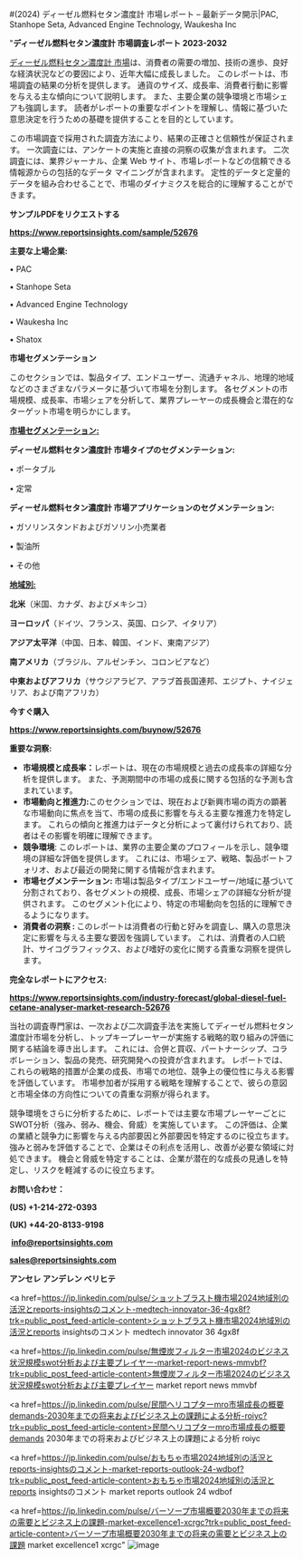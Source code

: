 #(2024) ディーゼル燃料セタン濃度計 市場レポート – 最新データ開示|PAC, Stanhope Seta, Advanced Engine Technology, Waukesha Inc

"<strong>ディーゼル燃料セタン濃度計 市場調査レポート 2023-2032</strong>

<a href=https://www.reportsinsights.com/sample/52676>ディーゼル燃料セタン濃度計 市場</a>は、消費者の需要の増加、技術の進歩、良好な経済状況などの要因により、近年大幅に成長しました。 このレポートは、市場調査の結果の分析を提供します。 通貨のサイズ、成長率、消費者行動に影響を与える主な傾向について説明します。 また、主要企業の競争環境と市場シェアも強調します。 読者がレポートの重要なポイントを理解し、情報に基づいた意思決定を行うための基礎を提供することを目的としています。

この市場調査で採用された調査方法により、結果の正確さと信頼性が保証されます。 一次調査には、アンケートの実施と直接の洞察の収集が含まれます。 二次調査には、業界ジャーナル、企業 Web サイト、市場レポートなどの信頼できる情報源からの包括的なデータ マイニングが含まれます。 定性的データと定量的データを組み合わせることで、市場のダイナミクスを総合的に理解することができます。

<strong><b>サンプルPDFをリクエストする</b></strong>

<a href=https://www.reportsinsights.com/sample/52676><strong><u>https://www.reportsinsights.com/sample/52676</u></strong></a>

<strong>主要な上場企業:</strong>

• PAC

• Stanhope Seta

• Advanced Engine Technology

• Waukesha Inc

• Shatox

<strong>市場セグメンテーション</strong>

このセクションでは、製品タイプ、エンドユーザー、流通チャネル、地理的地域などのさまざまなパラメータに基づいて市場を分割します。 各セグメントの市場規模、成長率、市場シェアを分析して、業界プレーヤーの成長機会と潜在的なターゲット市場を明らかにします。

<strong><u>市場セグメンテーション</u></strong><strong><u>:</u></strong>

<strong>ディーゼル燃料セタン濃度計 市場タイプのセグメンテーション:</strong>

• ポータブル

• 定常

<strong>ディーゼル燃料セタン濃度計 市場アプリケーションのセグメンテーション:</strong>

• ガソリンスタンドおよびガソリン小売業者

• 製油所

• その他

<strong><u>地域別</u></strong><strong><u>:</u></strong>

<strong>北米</strong>（米国、カナダ、およびメキシコ）

<strong>ヨーロッパ</strong>（ドイツ、フランス、英国、ロシア、イタリア）

<strong>アジア太平洋</strong>（中国、日本、韓国、インド、東南アジア）

<strong>南アメリカ</strong>（ブラジル、アルゼンチン、コロンビアなど）

<strong>中東およびアフリカ</strong>（サウジアラビア、アラブ首長国連邦、エジプト、ナイジェリア、および南アフリカ）

<strong>今すぐ購入</strong>

<a href=https://www.reportsinsights.com/buynow/52676><strong><u>https://www.reportsinsights.com/buynow/52676</u></strong></a>

<strong>重要な洞察:</strong>
<ul>
  <li><strong>市場規模と成長率：</strong>レポートは、現在の市場規模と過去の成長率の詳細な分析を提供します。 また、予測期間中の市場の成長に関する包括的な予測も含まれています。</li>
  <li><strong>市場動向と推進力:</strong>このセクションでは、現在および新興市場の両方の顕著な市場動向に焦点を当て、市場の成長に影響を与える主要な推進力を特定します。 これらの傾向と推進力はデータと分析によって裏付けられており、読者はその影響を明確に理解できます。</li>
  <li><strong>競争環境</strong>: このレポートは、業界の主要企業のプロフィールを示し、競争環境の詳細な評価を提供します。 これには、市場シェア、戦略、製品ポートフォリオ、および最近の開発に関する情報が含まれます。</li>
  <li><strong>市場セグメンテーション: </strong>市場は製品タイプ/エンドユーザー/地域に基づいて分割されており、各セグメントの規模、成長、市場シェアの詳細な分析が提供されます。 このセグメント化により、特定の市場動向を包括的に理解できるようになります。</li>
  <li><strong>消費者の洞察 : </strong>このレポートは消費者の行動と好みを調査し、購入の意思決定に影響を与える主要な要因を強調しています。 これは、消費者の人口統計、サイコグラフィックス、および嗜好の変化に関する貴重な洞察を提供します。</li>
</ul>
<strong>完全なレポートにアクセス:</strong>

<a href=https://www.reportsinsights.com/industry-forecast/global-diesel-fuel-cetane-analyser-market-research-52676><strong><u><b>https://www.reportsinsights.com/industry-forecast/global-diesel-fuel-cetane-analyser-market-research-52676</b></u></strong></a>

当社の調査専門家は、一次および二次調査手法を実施してディーゼル燃料セタン濃度計市場を分析し、トップキープレーヤーが実施する戦略的取り組みの評価に関する結論を導き出します。 これには、合併と買収、パートナーシップ、コラボレーション、製品の発売、研究開発への投資が含まれます。 レポートでは、これらの戦略的措置が企業の成長、市場での地位、競争上の優位性に与える影響を評価しています。 市場参加者が採用する戦略を理解することで、彼らの意図と市場全体の方向性についての貴重な洞察が得られます。

競争環境をさらに分析するために、レポートでは主要な市場プレーヤーごとにSWOT分析（強み、弱み、機会、脅威）を実施しています。 この評価は、企業の業績と競争力に影響を与える内部要因と外部要因を特定するのに役立ちます。 強みと弱みを評価することで、企業はその利点を活用し、改善が必要な領域に対処できます。 機会と脅威を特定することは、企業が潜在的な成長の見通しを特定し、リスクを軽減するのに役立ちます。

<strong>お問い合わせ：</strong>

<strong>(US) +1-214-272-0393</strong>

<strong>(UK) +44-20-8133-9198</strong>

<strong> </strong><a href=info@reportsinsights.com><strong><u>info@reportsinsights.com</u></strong></a>

<a href=sales@reportsinsights.com><strong><u>sales@reportsinsights.com</u></strong></a>

<strong>アンセレ アンデレン ベリヒテ</strong>

<a href=https://jp.linkedin.com/pulse/ショットブラスト機市場2024地域別の活況とreports-insightsのコメント-medtech-innovator-36-4gx8f?trk=public_post_feed-article-content>ショットブラスト機市場2024地域別の活況とreports insightsのコメント medtech innovator 36 4gx8f</a>

<a href=https://jp.linkedin.com/pulse/無煙炭フィルター市場2024のビジネス状況規模swot分析および主要プレイヤー-market-report-news-mmvbf?trk=public_post_feed-article-content>無煙炭フィルター市場2024のビジネス状況規模swot分析および主要プレイヤー market report news mmvbf</a>

<a href=https://jp.linkedin.com/pulse/民間ヘリコプターmro市場成長の概要demands-2030年までの将来およびビジネス上の課題による分析-roiyc?trk=public_post_feed-article-content>民間ヘリコプターmro市場成長の概要demands 2030年までの将来およびビジネス上の課題による分析 roiyc</a>

<a href=https://jp.linkedin.com/pulse/おもちゃ市場2024地域別の活況とreports-insightsのコメント-market-reports-outlook-24-wdbof?trk=public_post_feed-article-content>おもちゃ市場2024地域別の活況とreports insightsのコメント market reports outlook 24 wdbof</a>

<a href=https://jp.linkedin.com/pulse/バーソープ市場概要2030年までの将来の需要とビジネス上の課題-market-excellence1-xcrgc?trk=public_post_feed-article-content>バーソープ市場概要2030年までの将来の需要とビジネス上の課題 market excellence1 xcrgc</a>"
![image](https://github.com/ahaan12367/RIMarket24/assets/158471582/eb6d6d63-b4d8-4f98-8318-1439735f50da)
